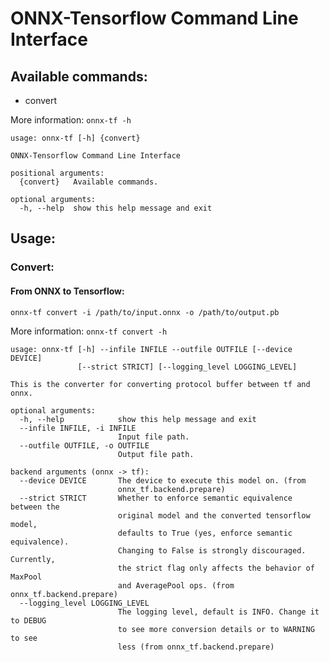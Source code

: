 ONNX-Tensorflow Command Line Interface
======

## Available commands:
- convert

More information: `onnx-tf -h`
```
usage: onnx-tf [-h] {convert}

ONNX-Tensorflow Command Line Interface

positional arguments:
  {convert}   Available commands.

optional arguments:
  -h, --help  show this help message and exit
```

## Usage:

### Convert:

#### From ONNX to Tensorflow:
`onnx-tf convert -i /path/to/input.onnx -o /path/to/output.pb`

More information: `onnx-tf convert -h`
```
usage: onnx-tf [-h] --infile INFILE --outfile OUTFILE [--device DEVICE]
               [--strict STRICT] [--logging_level LOGGING_LEVEL]

This is the converter for converting protocol buffer between tf and onnx.

optional arguments:
  -h, --help            show this help message and exit
  --infile INFILE, -i INFILE
                        Input file path.
  --outfile OUTFILE, -o OUTFILE
                        Output file path.

backend arguments (onnx -> tf):
  --device DEVICE       The device to execute this model on. (from
                        onnx_tf.backend.prepare)
  --strict STRICT       Whether to enforce semantic equivalence between the
                        original model and the converted tensorflow model,
                        defaults to True (yes, enforce semantic equivalence).
                        Changing to False is strongly discouraged. Currently,
                        the strict flag only affects the behavior of MaxPool
                        and AveragePool ops. (from onnx_tf.backend.prepare)
  --logging_level LOGGING_LEVEL
                        The logging level, default is INFO. Change it to DEBUG
                        to see more conversion details or to WARNING to see
                        less (from onnx_tf.backend.prepare)
```
